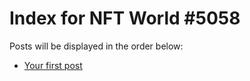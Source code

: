 # Index for NFT World #5058
Posts will be displayed in the order below:

- [Your first post](./001-first.md)

